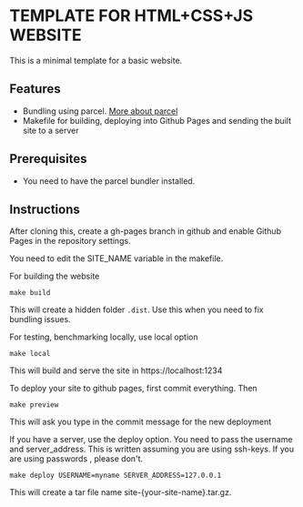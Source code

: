 # TEMPLATE FOR HTML+CSS+JS WEBSITE

This is a minimal template for a basic website.

## Features

* Bundling using parcel. [More about parcel](https://parceljs.org/)
* Makefile for building, deploying into Github Pages and sending the built site to a server

## Prerequisites

* You need to have the parcel bundler installed.

## Instructions

After cloning this, create a gh-pages branch in github and enable Github Pages in the repository settings.

You need to edit the SITE_NAME variable in the makefile.

For building the website

```
make build
```

This will create a hidden folder `.dist`. Use this when you need to fix bundling issues.

For testing, benchmarking locally, use local option

```
make local
```

This will build and serve the site in https://localhost:1234

To deploy your site to github pages, first commit everything. Then 

```
make preview
```

This will ask you type in the commit message for the new deployment

If you have a server, use the deploy option. You need to pass the username and server_address. This is written assuming you are using ssh-keys. If you are using passwords , please don't.

```
make deploy USERNAME=myname SERVER_ADDRESS=127.0.0.1
```

This will create a tar file name site-{your-site-name}.tar.gz.



